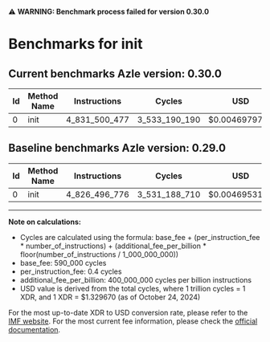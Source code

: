 ⚠️ **WARNING: Benchmark process failed for version 0.30.0**

# Benchmarks for init

## Current benchmarks Azle version: 0.30.0

| Id  | Method Name | Instructions  | Cycles        | USD           | USD/Million Calls | Change                              |
| --- | ----------- | ------------- | ------------- | ------------- | ----------------- | ----------------------------------- |
| 0   | init        | 4_831_500_477 | 3_533_190_190 | $0.0046979770 | $4_697.97         | <font color="red">+5_003_701</font> |

## Baseline benchmarks Azle version: 0.29.0

| Id  | Method Name | Instructions  | Cycles        | USD           | USD/Million Calls |
| --- | ----------- | ------------- | ------------- | ------------- | ----------------- |
| 0   | init        | 4_826_496_776 | 3_531_188_710 | $0.0046953157 | $4_695.31         |

---

**Note on calculations:**

- Cycles are calculated using the formula: base_fee + (per_instruction_fee \* number_of_instructions) + (additional_fee_per_billion \* floor(number_of_instructions / 1_000_000_000))
- base_fee: 590_000 cycles
- per_instruction_fee: 0.4 cycles
- additional_fee_per_billion: 400_000_000 cycles per billion instructions
- USD value is derived from the total cycles, where 1 trillion cycles = 1 XDR, and 1 XDR = $1.329670 (as of October 24, 2024)

For the most up-to-date XDR to USD conversion rate, please refer to the [IMF website](https://www.imf.org/external/np/fin/data/rms_sdrv.aspx).
For the most current fee information, please check the [official documentation](https://internetcomputer.org/docs/current/developer-docs/gas-cost#execution).
